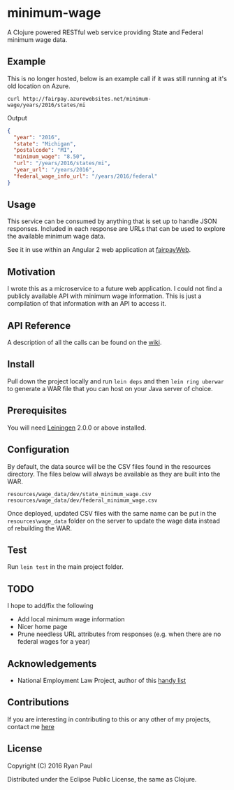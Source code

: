 # minimum-wage

A Clojure powered RESTful web service providing State and Federal minimum wage data.

## Example
This is no longer hosted, below is an example call if it was still running at it's old location on Azure. 

```
curl http://fairpay.azurewebsites.net/minimum-wage/years/2016/states/mi
```

Output

```JSON
{
  "year": "2016",
  "state": "Michigan",
  "postalcode": "MI",
  "minimum_wage": "8.50",
  "url": "/years/2016/states/mi",
  "year_url": "/years/2016",
  "federal_wage_info_url": "/years/2016/federal"
}
```

## Usage

This service can be consumed by anything that is set up to handle JSON responses. Included in each response are URLs that can be used to explore the available minimum wage data. 

See it in use within an Angular 2 web application at [fairpayWeb](https://github.com/ryanquincypaul/fairpayWeb).

## Motivation

I wrote this as a microservice to a future web application. I could not find a publicly available API with minimum wage information. This is just a compilation of that information with an API to access it. 

## API Reference

A description of all the calls can be found on the [wiki](https://github.com/ryanquincypaul/minimum-wage/wiki).

## Install

Pull down the project locally and run `lein deps` and then `lein ring uberwar` to generate a WAR file that you can host on your Java server of choice.

## Prerequisites

You will need [Leiningen][] 2.0.0 or above installed.

[leiningen]: https://github.com/technomancy/leiningen

## Configuration

By default, the data source will be the CSV files found in the resources directory. The files below will always be available as they are built into the WAR.
```
resources/wage_data/dev/state_minimum_wage.csv
resources/wage_data/dev/federal_minimum_wage.csv
```

Once deployed, updated CSV files with the same name can be put in the `resources\wage_data` folder on the server to update the wage data instead of rebuilding the WAR.

## Test

Run `lein test` in the main project folder.

## TODO

I hope to add/fix the following
* Add local minimum wage information
* Nicer home page
* Prune needless URL attributes from responses (e.g. when there are no federal wages for a year)

## Acknowledgements

* National Employment Law Project, author of this [handy list](http://www.raisetheminimumwage.com/pages/minimum-wage-state)

## Contributions

If you are interesting in contributing to this or any other of my projects, contact me [here](mailto:ryan.quincy.paul@gmail.com)

## License

Copyright (C) 2016 Ryan Paul

Distributed under the Eclipse Public License, the same as Clojure.
